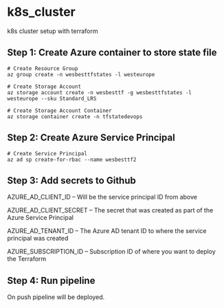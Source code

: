 # k8s_cluster
k8s cluster setup with terraform

## Step 1: Create Azure container to store state file
```
# Create Resource Group
az group create -n wesbesttfstates -l westeurope
 
# Create Storage Account
az storage account create -n wesbesttf -g wesbesttfstates -l westeurope --sku Standard_LRS
 
# Create Storage Account Container
az storage container create -n tfstatedevops
```

## Step 2: Create Azure Service Principal
```
# Create Service Principal 
az ad sp create-for-rbac --name wesbesttf2
````

## Step 3: Add secrets to Github
AZURE_AD_CLIENT_ID – Will be the service principal ID from above

AZURE_AD_CLIENT_SECRET – The secret that was created as part of the Azure Service Principal

AZURE_AD_TENANT_ID – The Azure AD tenant ID to where the service principal was created

AZURE_SUBSCRIPTION_ID – Subscription ID of where you want to deploy the Terraform

## Step 4: Run pipeline
On push pipeline will be deployed. 




